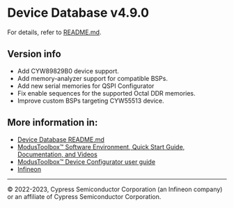 # Device Database v4.9.0
For details, refer to [README.md](./README.md).

## Version info
* Add CYW89829B0 device support.
* Add memory-analyzer support for compatible BSPs.
* Add new serial memories for QSPI Configurator
* Fix enable sequences for the supported Octal DDR memories.
* Improve custom BSPs targeting CYW55513 device.


## More information in:
* [Device Database README.md](./README.md)
* [ModusToolbox™ Software Environment, Quick Start Guide, Documentation, and Videos](https://www.infineon.com/cms/en/design-support/tools/sdk/modustoolbox-software)
* [ModusToolbox™ Device Configurator user guide](https://www.infineon.com/ModusToolboxDeviceConfig)
* [Infineon](https://www.infineon.com)

---
© 2022-2023, Cypress Semiconductor Corporation (an Infineon company) or an affiliate of Cypress Semiconductor Corporation.
